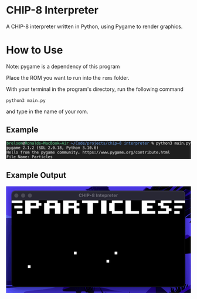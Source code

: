 # CHIP-8 Interpreter

A CHIP-8 interpreter written in Python, using Pygame to render graphics.

# How to Use

Note: pygame is a dependency of this program

Place the ROM you want to run into the ```roms``` folder.

With your terminal in the program's directory, run the following command
```
python3 main.py
```
and type in the name of your rom.

## Example

![Example Usage of CHIP-8 Interpreter](/media/example.png)

## Example Output

![Example Output of CHIP-8 Interpreter](/media/particles.gif)
